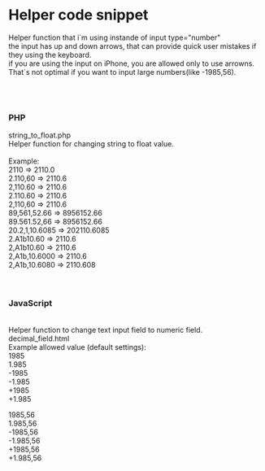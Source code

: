 <h1>Helper code snippet</h1>
<p>
  Helper function that i`m using instande of input type="number"<br />
  the input has up and down arrows, that can provide quick user mistakes if they using the keyboard.<br />
  if you are using the input on iPhone, you are allowed only to use arrowns. That`s not optimal if you want to input large numbers(like -1985,56).
</p>
<br />
<br />
<h3>PHP</h3>
string_to_float.php<br />
Helper function for changing string to float value.<br />
<br />
Example:<br />
2110           => 2110.0<br />
2.110,60       => 2110.6<br />
2,110.60       => 2110.6<br />
2.110.60       => 2110.6<br />
2,110,60       => 2110.6<br />
89,561,52.66   => 8956152.66<br />
89.561.52,66   => 8956152.66<br />
20.2,1,10.6085 => 202110.6085<br />
2.A1b10.60     => 2110.6<br />
2,A1b10.60     => 2110.6<br />
2,A1b,10.6000  => 2110.6<br />
2,A1b,10.6080  => 2110.608<br />
<br />
<br />

<h3>JavaScript</h3>
<br />
Helper function to change text input field to numeric field.<br />
decimal_field.html<br />
Example allowed value (default settings):<br />
1985<br />
1.985<br />
-1985<br />
-1.985<br />
+1985<br />
+1.985<br />

1985,56<br />
1.985,56<br />
-1985,56<br />
-1.985,56<br />
+1985,56<br />
+1.985,56<br />

